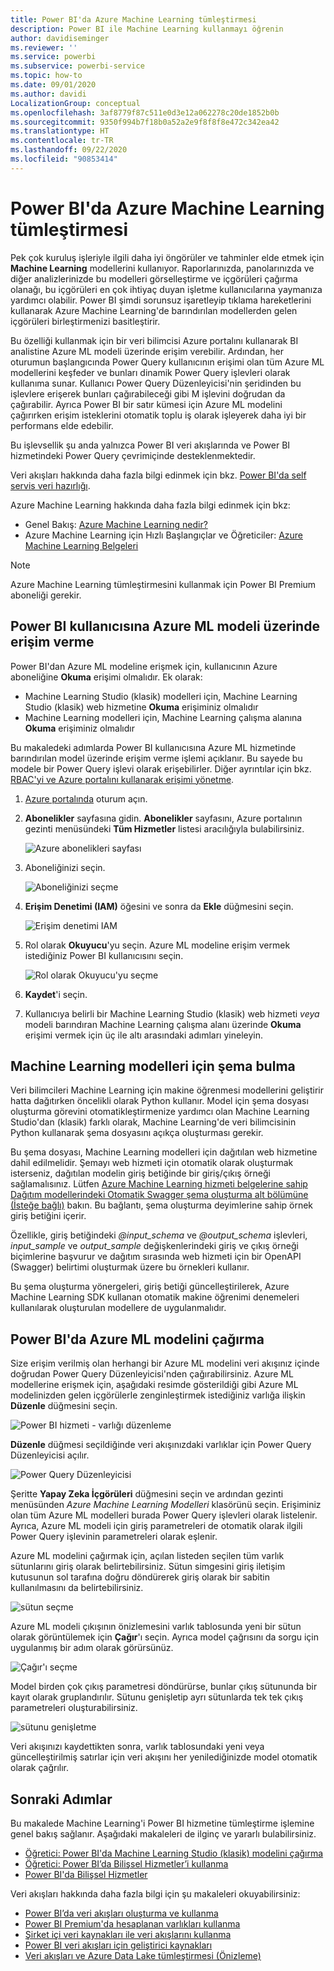 ```yaml
---
title: Power BI'da Azure Machine Learning tümleştirmesi
description: Power BI ile Machine Learning kullanmayı öğrenin
author: davidiseminger
ms.reviewer: ''
ms.service: powerbi
ms.subservice: powerbi-service
ms.topic: how-to
ms.date: 09/01/2020
ms.author: davidi
LocalizationGroup: conceptual
ms.openlocfilehash: 3af8779f87c511e0d3e12a062278c20de1852b0b
ms.sourcegitcommit: 9350f994b7f18b0a52a2e9f8f8f8e472c342ea42
ms.translationtype: HT
ms.contentlocale: tr-TR
ms.lasthandoff: 09/22/2020
ms.locfileid: "90853414"
---
```

# <a name="azure-machine-learning-integration-in-power-bi"></a>Power BI'da Azure Machine Learning tümleştirmesi

Pek çok kuruluş işleriyle ilgili daha iyi öngörüler ve tahminler elde etmek için **Machine Learning** modellerini kullanıyor. Raporlarınızda, panolarınızda ve diğer analizlerinizde bu modelleri görselleştirme ve içgörüleri çağırma olanağı, bu içgörüleri en çok ihtiyaç duyan işletme kullanıcılarına yaymanıza yardımcı olabilir.  Power BI şimdi sorunsuz işaretleyip tıklama hareketlerini kullanarak Azure Machine Learning'de barındırılan modellerden gelen içgörüleri birleştirmenizi basitleştirir.

Bu özelliği kullanmak için bir veri bilimcisi Azure portalını kullanarak BI analistine Azure ML modeli üzerinde erişim verebilir.  Ardından, her oturumun başlangıcında Power Query kullanıcının erişimi olan tüm Azure ML modellerini keşfeder ve bunları dinamik Power Query işlevleri olarak kullanıma sunar.  Kullanıcı Power Query Düzenleyicisi'nin şeridinden bu işlevlere erişerek bunları çağırabileceği gibi M işlevini doğrudan da çağırabilir. Ayrıca Power BI bir satır kümesi için Azure ML modelini çağırırken erişim isteklerini otomatik toplu iş olarak işleyerek daha iyi bir performans elde edebilir.

Bu işlevsellik şu anda yalnızca Power BI veri akışlarında ve Power BI hizmetindeki Power Query çevrimiçinde desteklenmektedir.

Veri akışları hakkında daha fazla bilgi edinmek için bkz. [Power BI'da self servis veri hazırlığı](service-dataflows-overview.md).

Azure Machine Learning hakkında daha fazla bilgi edinmek için bkz:

- Genel Bakış:  [Azure Machine Learning nedir?](/azure/machine-learning/service/overview-what-is-azure-ml)
- Azure Machine Learning için Hızlı Başlangıçlar ve Öğreticiler:  [Azure Machine Learning Belgeleri](/azure/machine-learning/)

> [!NOTE]
> Azure Machine Learning tümleştirmesini kullanmak için Power BI Premium aboneliği gerekir.

## <a name="granting-access-to-the-azure-ml-model-to-a-power-bi-user"></a>Power BI kullanıcısına Azure ML modeli üzerinde erişim verme

Power BI'dan Azure ML modeline erişmek için, kullanıcının Azure aboneliğine **Okuma** erişimi olmalıdır.  Ek olarak:

- Machine Learning Studio (klasik) modelleri için, Machine Learning Studio (klasik) web hizmetine **Okuma** erişiminiz olmalıdır
- Machine Learning modelleri için, Machine Learning çalışma alanına **Okuma** erişiminiz olmalıdır

Bu makaledeki adımlarda Power BI kullanıcısına Azure ML hizmetinde barındırılan model üzerinde erişim verme işlemi açıklanır. Bu sayede bu modele bir Power Query işlevi olarak erişebilirler.  Diğer ayrıntılar için bkz. [RBAC'yi ve Azure portalını kullanarak erişimi yönetme](/azure/role-based-access-control/role-assignments-portal).

1. [Azure portalında](https://portal.azure.com) oturum açın.

2. **Abonelikler** sayfasına gidin. **Abonelikler** sayfasını, Azure portalının gezinti menüsündeki **Tüm Hizmetler** listesi aracılığıyla bulabilirsiniz.

    ![Azure abonelikleri sayfası](media/service-machine-learning-integration/machine-learning-integration_01.png)

3. Aboneliğinizi seçin.

    ![Aboneliğinizi seçme](media/service-machine-learning-integration/machine-learning-integration_02.png)

4. **Erişim Denetimi (IAM)** öğesini ve sonra da **Ekle** düğmesini seçin.

    ![Erişim denetimi IAM](media/service-machine-learning-integration/machine-learning-integration_03.png)

5. Rol olarak **Okuyucu**'yu seçin. Azure ML modeline erişim vermek istediğiniz Power BI kullanıcısını seçin.

    ![Rol olarak Okuyucu'yu seçme](media/service-machine-learning-integration/machine-learning-integration_04.png)

6. **Kaydet**'i seçin.

7. Kullanıcıya belirli bir Machine Learning Studio (klasik) web hizmeti *veya* modeli barındıran Machine Learning çalışma alanı üzerinde **Okuma** erişimi vermek için üç ile altı arasındaki adımları yineleyin.


## <a name="schema-discovery-for-machine-learning-models"></a>Machine Learning modelleri için şema bulma

Veri bilimcileri Machine Learning için makine öğrenmesi modellerini geliştirir hatta dağıtırken öncelikli olarak Python kullanır.  Model için şema dosyası oluşturma görevini otomatikleştirmenize yardımcı olan Machine Learning Studio'dan (klasik) farklı olarak, Machine Learning'de veri bilimcisinin Python kullanarak şema dosyasını açıkça oluşturması gerekir.

Bu şema dosyası, Machine Learning modelleri için dağıtılan web hizmetine dahil edilmelidir. Şemayı web hizmeti için otomatik olarak oluşturmak isterseniz, dağıtılan modelin giriş betiğinde bir giriş/çıkış örneği sağlamalısınız. Lütfen [Azure Machine Learning hizmeti belgelerine sahip Dağıtım modellerindeki Otomatik Swagger şema oluşturma alt bölümüne (İsteğe bağlı)](/azure/machine-learning/how-to-deploy-advanced-entry-script#power-bi-compatible-endpoint) bakın. Bu bağlantı, şema oluşturma deyimlerine sahip örnek giriş betiğini içerir. 

Özellikle, giriş betiğindeki *\@input_schema* ve *\@output_schema* işlevleri, *input_sample* ve *output_sample* değişkenlerindeki giriş ve çıkış örneği biçimlerine başvurur ve dağıtım sırasında web hizmeti için bir OpenAPI (Swagger) belirtimi oluşturmak üzere bu örnekleri kullanır.

Bu şema oluşturma yönergeleri, giriş betiği güncelleştirilerek, Azure Machine Learning SDK kullanan otomatik makine öğrenimi denemeleri kullanılarak oluşturulan modellere de uygulanmalıdır.

## <a name="invoking-the-azure-ml-model-in-power-bi"></a>Power BI'da Azure ML modelini çağırma

Size erişim verilmiş olan herhangi bir Azure ML modelini veri akışınız içinde doğrudan Power Query Düzenleyicisi'nden çağırabilirsiniz. Azure ML modellerine erişmek için, aşağıdaki resimde gösterildiği gibi Azure ML modelinizden gelen içgörülerle zenginleştirmek istediğiniz varlığa ilişkin **Düzenle** düğmesini seçin.

![Power BI hizmeti - varlığı düzenleme](media/service-machine-learning-integration/machine-learning-integration_05.png)

**Düzenle** düğmesi seçildiğinde veri akışınızdaki varlıklar için Power Query Düzenleyicisi açılır.

![Power Query Düzenleyicisi](media/service-machine-learning-integration/machine-learning-integration_06.png)

Şeritte **Yapay Zeka İçgörüleri** düğmesini seçin ve ardından gezinti menüsünden _Azure Machine Learning Modelleri_ klasörünü seçin. Erişiminiz olan tüm Azure ML modelleri burada Power Query işlevleri olarak listelenir. Ayrıca, Azure ML modeli için giriş parametreleri de otomatik olarak ilgili Power Query işlevinin parametreleri olarak eşlenir.

Azure ML modelini çağırmak için, açılan listeden seçilen tüm varlık sütunlarını giriş olarak belirtebilirsiniz. Sütun simgesini giriş iletişim kutusunun sol tarafına doğru döndürerek giriş olarak bir sabitin kullanılmasını da belirtebilirsiniz.

![sütun seçme](media/service-machine-learning-integration/machine-learning-integration_07.png)

Azure ML modeli çıkışının önizlemesini varlık tablosunda yeni bir sütun olarak görüntülemek için **Çağır**'ı seçin. Ayrıca model çağrısını da sorgu için uygulanmış bir adım olarak görürsünüz.

![Çağır'ı seçme](media/service-machine-learning-integration/machine-learning-integration_08.png)

Model birden çok çıkış parametresi döndürürse, bunlar çıkış sütununda bir kayıt olarak gruplandırılır. Sütunu genişletip ayrı sütunlarda tek tek çıkış parametreleri oluşturabilirsiniz.

![sütunu genişletme](media/service-machine-learning-integration/machine-learning-integration_09.png)

Veri akışınızı kaydettikten sonra, varlık tablosundaki yeni veya güncelleştirilmiş satırlar için veri akışını her yenilediğinizde model otomatik olarak çağrılır.

## <a name="next-steps"></a>Sonraki Adımlar

Bu makalede Machine Learning'i Power BI hizmetine tümleştirme işlemine genel bakış sağlanır. Aşağıdaki makaleleri de ilginç ve yararlı bulabilirsiniz. 

* [Öğretici: Power BI'da Machine Learning Studio (klasik) modelini çağırma](../connect-data/service-tutorial-invoke-machine-learning-model.md)
* [Öğretici: Power BI’da Bilişsel Hizmetler’i kullanma](../connect-data/service-tutorial-use-cognitive-services.md)
* [Power BI'da Bilişsel Hizmetler](service-cognitive-services.md)

Veri akışları hakkında daha fazla bilgi için şu makaleleri okuyabilirsiniz:
* [Power BI’da veri akışları oluşturma ve kullanma](service-dataflows-create-use.md)
* [Power BI Premium'da hesaplanan varlıkları kullanma](service-dataflows-computed-entities-premium.md)
* [Şirket içi veri kaynakları ile veri akışlarını kullanma](service-dataflows-on-premises-gateways.md)
* [Power BI veri akışları için geliştirici kaynakları](service-dataflows-developer-resources.md)
* [Veri akışları ve Azure Data Lake tümleştirmesi (Önizleme)](service-dataflows-azure-data-lake-integration.md)